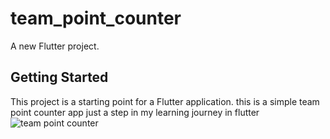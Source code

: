 # team_point_counter

A new Flutter project.

## Getting Started

This project is a starting point for a Flutter application.
this is a simple team point counter app just a step in my learning journey in flutter
![team point counter](https://user-images.githubusercontent.com/96310108/227801867-967f457b-7416-41cc-8b27-9bdba581053b.PNG)
